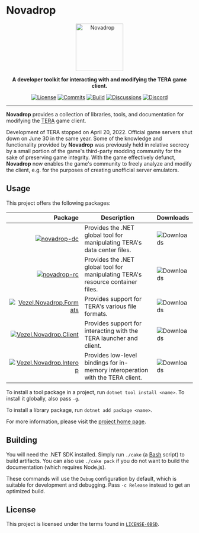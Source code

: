 # Novadrop

<div align="center">
    <img src="novadrop.svg"
         width="128"
         alt="Novadrop" />
</div>

<p align="center">
    <strong>
        A developer toolkit for interacting with and modifying the TERA game
        client.
    </strong>
</p>

<div align="center">

[![License](https://img.shields.io/github/license/vezel-dev/novadrop?color=brown)](LICENSE-0BSD)
[![Commits](https://img.shields.io/github/commit-activity/m/vezel-dev/novadrop/master?label=commits&color=slateblue)](https://github.com/vezel-dev/novadrop/commits/master)
[![Build](https://img.shields.io/github/actions/workflow/status/vezel-dev/novadrop/build.yml?branch=master)](https://github.com/vezel-dev/novadrop/actions/workflows/build.yml)
[![Discussions](https://img.shields.io/github/discussions/vezel-dev/novadrop?color=teal)](https://github.com/vezel-dev/novadrop/discussions)
[![Discord](https://img.shields.io/badge/discord-chat-7289da?logo=discord)](https://discord.gg/wtzCfaX2Nj)

</div>

--------------------------------------------------------------------------------

**Novadrop** provides a collection of libraries, tools, and documentation for
modifying the [TERA](https://en.wikipedia.org/wiki/TERA_(video_game)) game
client.

Development of TERA stopped on April 20, 2022. Official game servers shut down
on June 30 in the same year. Some of the knowledge and functionality provided by
**Novadrop** was previously held in relative secrecy by a small portion of the
game's third-party modding community for the sake of preserving game integrity.
With the game effectively defunct, **Novadrop** now enables the game's community
to freely analyze and modify the client, e.g. for the purposes of creating
unofficial server emulators.

## Usage

This project offers the following packages:

| Package | Description | Downloads |
| -: | - | :- |
| [![novadrop-dc][dc-img]][dc-pkg] | Provides the .NET global tool for manipulating TERA's data center files. | ![Downloads][dc-dls] |
| [![novadrop-rc][rc-img]][rc-pkg] | Provides the .NET global tool for manipulating TERA's resource container files. | ![Downloads][rc-dls] |
| [![Vezel.Novadrop.Formats][formats-img]][formats-pkg] | Provides support for TERA's various file formats. | ![Downloads][formats-dls] |
| [![Vezel.Novadrop.Client][client-img]][client-pkg] | Provides support for interacting with the TERA launcher and client. | ![Downloads][client-dls] |
| [![Vezel.Novadrop.Interop][interop-img]][interop-pkg] | Provides low-level bindings for in-memory interoperation with the TERA client. | ![Downloads][interop-dls] |

[dc-pkg]: https://www.nuget.org/packages/novadrop-dc
[rc-pkg]: https://www.nuget.org/packages/novadrop-rc
[formats-pkg]: https://www.nuget.org/packages/Vezel.Novadrop.Formats
[client-pkg]: https://www.nuget.org/packages/Vezel.Novadrop.Client
[interop-pkg]: https://www.nuget.org/packages/Vezel.Novadrop.Interop

[dc-img]: https://img.shields.io/nuget/v/novadrop-dc?label=novadrop-dc
[rc-img]: https://img.shields.io/nuget/v/novadrop-rc?label=novadrop-rc
[formats-img]: https://img.shields.io/nuget/v/Vezel.Novadrop.Formats?label=Vezel.Novadrop.Formats
[client-img]: https://img.shields.io/nuget/v/Vezel.Novadrop.Client?label=Vezel.Novadrop.Client
[interop-img]: https://img.shields.io/nuget/v/Vezel.Novadrop.Interop?label=Vezel.Novadrop.Interop

[dc-dls]: https://img.shields.io/nuget/dt/novadrop-dc?label=
[rc-dls]: https://img.shields.io/nuget/dt/novadrop-rc?label=
[formats-dls]: https://img.shields.io/nuget/dt/Vezel.Novadrop.Formats?label=
[client-dls]: https://img.shields.io/nuget/dt/Vezel.Novadrop.Client?label=
[interop-dls]: https://img.shields.io/nuget/dt/Vezel.Novadrop.Interop?label=

To install a tool package in a project, run `dotnet tool install <name>`. To
install it globally, also pass `-g`.

To install a library package, run `dotnet add package <name>`.

For more information, please visit the
[project home page](https://docs.vezel.dev/novadrop).

## Building

You will need the .NET SDK installed. Simply run `./cake`
(a [Bash](https://www.gnu.org/software/bash) script) to build artifacts. You can
also use `./cake pack` if you do not want to build the documentation (which
requires Node.js).

These commands will use the `Debug` configuration by default, which is suitable
for development and debugging. Pass `-c Release` instead to get an optimized
build.

## License

This project is licensed under the terms found in
[`LICENSE-0BSD`](LICENSE-0BSD).
